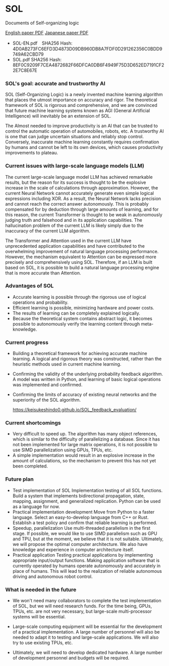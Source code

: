 # SOL

Documents of Self-organizing logic

[English paper PDF](https://KeisukeShindo0.github.io/SOL/SOL-EN.pdf)
[Japanese paper PDF](https://KeisukeShindo0.github.io/SOL/SOL.pdf)

- SOL-EN.pdf　SHA256 Hash: 4D0AB273FC6EFD3D4873D09DB960DB8A7FDF0D291262356C0BDD9749A62CBD79
- SOL.pdf SHA256 Hash: 8EF0C9209F7CEA4872682F66DFCA0DB6F4949F75D3D652ED7191CF22E7C8E67E


### SOL's goal: accurate and trustworthy AI

SOL (Self-Organizing Logic) is a newly invented machine learning algorithm that places the utmost importance on accuracy and rigor. The theoretical framework of SOL is rigorous and comprehensive, and we are convinced that future machine learning systems known as AGI (General Artificial Intelligence) will inevitably be an extension of SOL.

The AI​most needed to improve productivity is an AI that can be trusted to control the automatic operation of automobiles, robots, etc. A trustworthy AI is one that can judge uncertain situations and reliably stop control. Conversely, inaccurate machine learning constantly requires confirmation by humans and cannot be left to its own devices, which causes productivity improvements to plateau.

### Current issues with large-scale language models (LLM)

The current large-scale language model LLM has achieved remarkable results, but the reason for its success is thought to be the explosive increase in the scale of calculations through approximation. However, the current Neural Network cannot accurately generate even simple logical expressions including XOR. As a result, the Neural Network lacks precision and cannot reach the correct answer autonomously. This is probably compensated for by deduction through large amounts of learning, and for this reason, the current Transformer is thought to be weak in autonomously judging truth and falsehood and in its application capabilities. The hallucination problem of the current LLM is likely simply due to the inaccuracy of the current LLM algorithm.

The Transformer and Attention used in the current LLM have unprecedented application capabilities and have contributed to the overwhelming improvement of natural language processing performance. However, the mechanism equivalent to Attention can be expressed more precisely and comprehensively using SOL. Therefore, if an LLM is built based on SOL, it is possible to build a natural language processing engine that is more accurate than Attention.

### Advantages of SOL

- Accurate learning is possible through the rigorous use of logical operations and probability.
- Efficient learning is possible, minimizing hardware and power costs.
- The results of learning can be completely explained logically.
- Because the theoretical system contains abstract logic, it becomes possible to autonomously verify the learning content through meta-knowledge.

### Current progress

- Building a theoretical framework for achieving accurate machine learning. A logical and rigorous theory was constructed, rather than the heuristic methods used in current machine learning.

- Confirming the validity of the underlying probability feedback algorithm. A model was written in Python, and learning of basic logical operations was implemented and confirmed.

- Confirming the limits of accuracy of existing neural networks and the superiority of the SOL algorithm.

	https://keisukeshindo0.github.io/SOL_feedback_evaluation/

### Current shortcomings

- Very difficult to speed up. The algorithm has many object references, which is similar to the difficulty of parallelizing a database. Since it has not been implemented for large matrix operations, it is not possible to use SIMD parallelization using GPUs, TPUs, etc.
- A simple implementation would result in an explosive increase in the amount of calculations, so the mechanism to prevent this has not yet been completed.

### Future plan

- Test implementation of SOL
Implementation testing of all SOL functions. Build a system that implements bidirectional propagation, state, mapping, assignment, and generalized replication. Python can be used as a language for now.
- Practical implementation development
Move from Python to a faster language. Select an easy-to-develop language from C++ or Rust. Establish a test policy and confirm that reliable learning is performed.
- Speedup, parallelization
Use multi-threaded parallelism in the first stage. If possible, we would like to use SIMD parallelism such as GPU and TPU, but at the moment, we believe that it is not suitable. Ultimately, we will propose the optimal computer architecture. We also have knowledge and experience in computer architecture itself.
- Practical application
Testing practical applications by implementing appropriate input/output functions. Making application software that is currently operated by humans operate autonomously and accurately in place of humans. This will lead to the realization of reliable autonomous driving and autonomous robot control.

### What is needed in the future

- We won't need many collaborators to complete the test implementation of SOL, but we will need research funds. For the time being, GPUs, TPUs, etc. are not very necessary, but large-scale multi-processor systems will be essential.

- Large-scale computing equipment will be essential for the development of a practical implementation. A large number of personnel will also be needed to adapt it to testing and large-scale applications. We will also try to use existing TPUs, etc.

- Ultimately, we will need to develop dedicated hardware. A large number of development personnel and budgets will be required.

